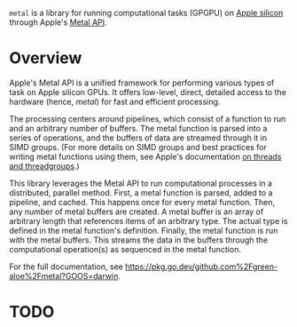 `metal` is a library for running computational tasks (GPGPU) on [Apple silicon](https://en.wikipedia.org/wiki/Apple_silicon) through Apple's [Metal API](https://developer.apple.com/metal/).

# Overview

Apple's Metal API
is a unified framework
for performing various types of task
on Apple silicon GPUs.
It offers low-level, direct, detailed access
to the hardware (hence, _metal_)
for fast and efficient processing.

The processing centers around pipelines,
which consist of
a function to run
and an arbitrary number of buffers.
The metal function is parsed
into a series of operations,
and the buffers of data
are streamed through it
in SIMD groups.
(For more details on SIMD groups
and best practices
for writing metal functions using them,
see Apple's documentation [on threads and threadgroups](https://developer.apple.com/documentation/metal/compute_passes/creating_threads_and_threadgroups#2928931).)

This library
leverages the Metal API
to run computational processes
in a distributed, parallel method.
First,
a metal function is parsed,
added to a pipeline,
and cached.
This happens once
for every metal function.
Then,
any number of metal buffers
are created.
A metal buffer
is an array
of arbitrary length
that references items
of an arbitrary type.
The actual type
is defined in the metal function's definition.
Finally,
the metal function
is run
with the metal buffers.
This streams
the data in the buffers
through the computational operation(s)
as sequenced in the metal function.

For the full documentation, see https://pkg.go.dev/github.com%2Fgreen-aloe%2Fmetal?GOOS=darwin.

# TODO
